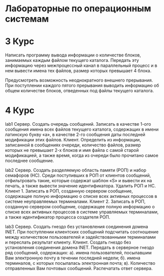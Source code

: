 # Лабораторные по операционным системам

# 3 Курс
Написать программу вывода информации о количестве блоков, занимаемых каждым файлом текущего каталога. Передать эту информацию через межпроцессный канал в параллельный процесс и в нем вывести имена тех файлов, размер которых превышает 4 блока.   

Предусмотреть возможность неоднократного внешнего прерывания. При поступлении каждого пятого прерывания выводить информацию об общем количестве блоков, отведенных под файлы текущего каталога.

# 4 Курс
lab1
Сервер. Создать очередь сообщений. Записать в качестве 1-ого сообщения имена всех файлов текущего каталога, содержащих в имени латинскую букву «а», в качестве 2-го сообщения даты последней модификации этих файлов.
Клиент. Определить из информации, записанной в сообщениях очереди, количество файлов, размер которых не превышает 2-х блоков и имя файла с самой старой модификацией, а также время, когда из очереди было прочитано самое последнее сообщение.

lab2
Сервер. Создать разделяемую область памяти (РОП) и набор семафоров (НС). Среди поступивших в РОП от клиентов сообщений, отфильтровать такие, которые содержат шаблон «S» и вывести их на печать, а также вывести значение идентификатора. Удалить РОП и НС.
Клиент 1. Записать в РОП, созданную сервером сообщение, содержащее полную информацию о списке всех активных процессов в системе неуправляемых терминалами.
Клиент 2. Записать в РОП, созданную сервером  сообщение, содержащее полную информацию о списке всех активных процессов в системе управляемых терминалами, а также идентификатор процесса создателя РОП.

lab3
Сервер. Создать гнездо без установления соединения домена INET. При поступлении клиентских сообщений  подсчитать соотношение между количеством пользователей и задействованными терминалами и переслать результат клиенту.
Клиент. Создать гнездо без установления соединения домена INET. Передать в серверное гнездо ряд сообщений, содержащих: а). имена пользователей, посылавшим Вам электронную почту в течении последней недели; б). имена терминалов, с которых посылалась электронная почта; в). Количество отправленных Вам почтовых сообщений.
Распечатать ответ сервера.
